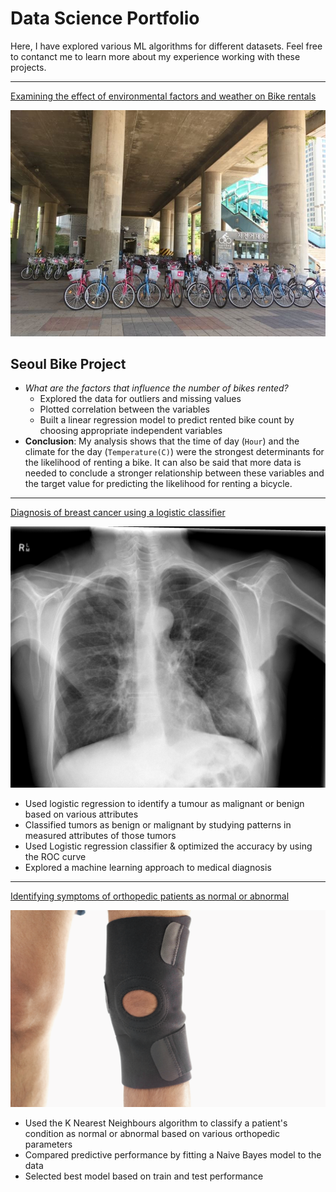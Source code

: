# Data Science Portfolio

Here, I have explored various ML algorithms for different datasets. Feel free to contanct me to learn more about my experience working with these projects.

***

[Examining the effect of environmental factors and weather on Bike rentals](https://github.com/lmkwytnicholas/nicholas-lee.github.io/blob/master/Seoul_Bikes_Project.ipynb)

<img src="images/seoulbikerental.jpg?raw=true"/>

## Seoul Bike Project
* *What are the factors that influence the number of bikes rented?*
  * Explored the data for outliers and missing values
  * Plotted correlation between the variables
  * Built a linear regression model to predict rented bike count by choosing appropriate independent variables
* **Conclusion**: My analysis shows that the time of day (`Hour`) and the climate for the day (`Temperature(C)`) were the strongest determinants for the likelihood of renting a bike. It can also be said that more data is needed to conclude a stronger relationship between these variables and the target value for predicting the likelihood for renting a bicycle.
***

[Diagnosis of breast cancer using a logistic classifier]()

<img src="images/breast-cancer.jpeg?raw=true"/>

- Used logistic regression to identify a tumour as malignant or benign based on various attributes
- Classified tumors as benign or malignant by studying patterns in measured attributes of those tumors
- Used Logistic regression classifier & optimized the accuracy by using the ROC curve
- Explored a machine learning approach to medical diagnosis

***

[Identifying symptoms of orthopedic patients as normal or abnormal]()

<img src="images/knee-brace-ortho.png?raw=true"/>

- Used the K Nearest Neighbours algorithm to classify a patient's condition as normal or abnormal based on various orthopedic parameters
- Compared predictive performance by fitting a Naive Bayes model to the data
- Selected best model based on train and test performance
